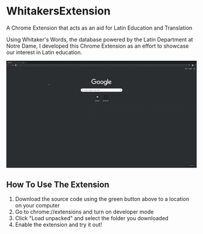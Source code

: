 # WhitakersExtension

A Chrome Extension that acts as an aid for Latin Education and Translation

Using Whitaker's Words, the database powered by the Latin Department at Notre Dame, I developed this Chrome Extension as an effort to showcase our interest in Latin education.

![](assets/main.gif)

## How To Use The Extension

1) Download the source code using the green button above to a location on your computer
2) Go to chrome://extensions and turn on developer mode
3) Click "Load unpacked" and select the folder you downloaded
4) Enable the extension and try it out!
